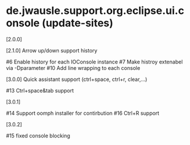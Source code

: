 de.jwausle.support.org.eclipse.ui.console (update-sites)
=========================================================

[2.0.0]


[2.1.0] Arrow up/down support history

#6 Enable history for each IOConsole instance
#7 Make histroy extenabel via -Dparameter
#10 Add line wrapping to each console

[3.0.0] Quick assistant support (ctrl+space, ctrl+r, clear,...)

#13 Ctrl+space&tab support

[3.0.1] 

#14 Support oomph installer for contirbution
#16 Ctrl+R support 

[3.0.2] 

#15 fixed console blocking 

